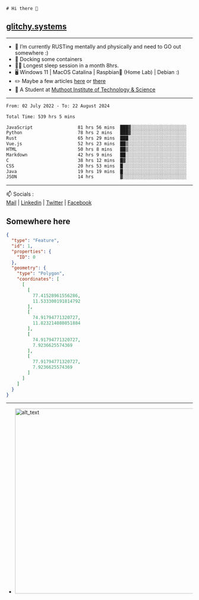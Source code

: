 ```
# Hi there 👋
```
## [glitchy.systems](https://glitchy.systems)
---

- 🌱 I’m currently RUSTing mentally and physically and need to GO out somewhere :)
- 🐋 Docking some containers
- 😶‍🌫️ Longest sleep session in a month 8hrs.
- 🖥️ Windows 11 | MacOS Catalina | Raspbian🥧 (Home Lab) | Debian :)
- ✏️ Maybe a few articles [here](https://medium.com/@advaithnarayanan8) or [there](https://medium.com/@advaithnarayanan8)
- 📑 A Student at [Muthoot Institute of Technology & Science](https://mgmits.ac.in/)



---

<!--START_SECTION:waka-->

```txt
From: 02 July 2022 - To: 22 August 2024

Total Time: 539 hrs 5 mins

JavaScript                 81 hrs 56 mins  ███▓░░░░░░░░░░░░░░░░░░░░░   15.20 %
Python                     78 hrs 2 mins   ███▓░░░░░░░░░░░░░░░░░░░░░   14.48 %
Rust                       65 hrs 29 mins  ███░░░░░░░░░░░░░░░░░░░░░░   12.15 %
Vue.js                     52 hrs 23 mins  ██▒░░░░░░░░░░░░░░░░░░░░░░   09.72 %
HTML                       50 hrs 8 mins   ██▒░░░░░░░░░░░░░░░░░░░░░░   09.30 %
Markdown                   42 hrs 9 mins   ██░░░░░░░░░░░░░░░░░░░░░░░   07.82 %
C                          38 hrs 12 mins  █▓░░░░░░░░░░░░░░░░░░░░░░░   07.09 %
CSS                        20 hrs 53 mins  █░░░░░░░░░░░░░░░░░░░░░░░░   03.88 %
Java                       19 hrs 19 mins  █░░░░░░░░░░░░░░░░░░░░░░░░   03.58 %
JSON                       14 hrs          ▓░░░░░░░░░░░░░░░░░░░░░░░░   02.60 %
```

<!--END_SECTION:waka-->

---

📫 Socials :<br>
[Mail](mailto:advaith@glitchy.systems) | [Linkedin](https://www.linkedin.com/in/advaith-narayanan-a72152214/) | [Twitter](https://twitter.com/advaithnarayan) | [Facebook](https://screenmessage.com/qinq)

## Somewhere here

```geojson
{
  "type": "Feature",
  "id": 1,
  "properties": {
    "ID": 0
  },
  "geometry": {
    "type": "Polygon",
    "coordinates": [
      [
        [
          77.41528961556286,
          11.533300191814792
        ],
        [
          74.91794771320727,
          11.823214080851884
        ],
        [
          74.91794771320727,
          7.9236625574369
        ],
        [
          77.91794771320727,
          7.9236625574369
        ]
      ]
    ]
  }
}
```


--- 
- [<img alt="alt_text" width="500px" src="https://valid.x86.fr/cache/banner/xv24bv-6.png" />](https://valid.x86.fr/xv24bv)



